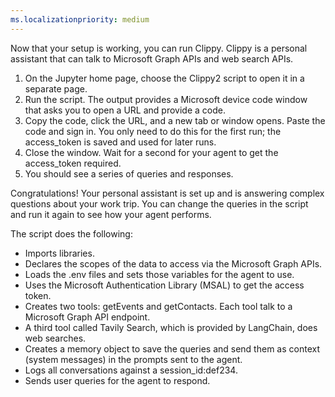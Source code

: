 ```yaml
---
ms.localizationpriority: medium
---
```


<!-- markdownlint-disable MD041 -->

Now that your setup is working, you can run Clippy. Clippy is a personal assistant that can talk to Microsoft Graph APIs and web search APIs.

1. On the Jupyter home page, choose the Clippy2 script to open it in a separate page.
2. Run the script. The output provides a Microsoft device code window that asks you to open a URL and provide a code.
3. Copy the code, click the URL, and a new tab or window opens. Paste the code and sign in. You only need to do this for the first run; the access_token is saved and used for later runs.
4. Close the window. Wait for a second for your agent to get the access_token required.
5. You should see a series of queries and responses.
 
Congratulations! Your personal assistant is set up and is answering complex questions about your work trip. You can change the queries in the script and run it again to see how your agent performs.

The script does the following:

- Imports libraries.
- Declares the scopes of the data to access via the Microsoft Graph APIs.
- Loads the .env files and sets those variables for the agent to use.
- Uses the Microsoft Authentication Library (MSAL) to get the access token.
- Creates two tools: getEvents and getContacts. Each tool talk to a Microsoft Graph API endpoint. 
- A third tool called Tavily Search, which is provided by LangChain, does web searches.
- Creates a memory object to save the queries and send them as context (system messages) in the prompts sent to the agent.
- Logs all conversations against a session_id:def234.
- Sends user queries for the agent to respond.
